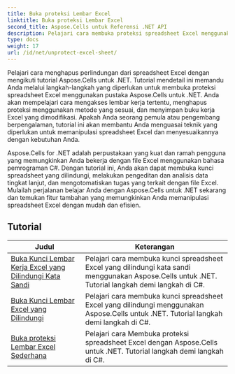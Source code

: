 ```yaml
---
title: Buka proteksi Lembar Excel
linktitle: Buka proteksi Lembar Excel
second_title: Aspose.Cells untuk Referensi .NET API
description: Pelajari cara membuka proteksi spreadsheet Excel menggunakan Aspose.Cells untuk .NET. Tutorial terperinci untuk pengembang di C#.
type: docs
weight: 17
url: /id/net/unprotect-excel-sheet/
---
```

Pelajari cara menghapus perlindungan dari spreadsheet Excel dengan mengikuti tutorial Aspose.Cells untuk .NET. Tutorial mendetail ini memandu Anda melalui langkah-langkah yang diperlukan untuk membuka proteksi spreadsheet Excel menggunakan pustaka Aspose.Cells untuk .NET. Anda akan mempelajari cara mengakses lembar kerja tertentu, menghapus proteksi menggunakan metode yang sesuai, dan menyimpan buku kerja Excel yang dimodifikasi. Apakah Anda seorang pemula atau pengembang berpengalaman, tutorial ini akan membantu Anda menguasai teknik yang diperlukan untuk memanipulasi spreadsheet Excel dan menyesuaikannya dengan kebutuhan Anda.

Aspose.Cells for .NET adalah perpustakaan yang kuat dan ramah pengguna yang memungkinkan Anda bekerja dengan file Excel menggunakan bahasa pemrograman C#. Dengan tutorial ini, Anda akan dapat membuka kunci spreadsheet yang dilindungi, melakukan pengeditan dan analisis data tingkat lanjut, dan mengotomatiskan tugas yang terkait dengan file Excel. Mulailah perjalanan belajar Anda dengan Aspose.Cells untuk .NET sekarang dan temukan fitur tambahan yang memungkinkan Anda memanipulasi spreadsheet Excel dengan mudah dan efisien.

## Tutorial 
| Judul | Keterangan |
| --- | --- |
| [Buka Kunci Lembar Kerja Excel yang Dilindungi Kata Sandi](./unlock-password-protected-excel-worksheet/) | Pelajari cara membuka kunci spreadsheet Excel yang dilindungi kata sandi menggunakan Aspose.Cells untuk .NET. Tutorial langkah demi langkah di C#. |  
| [Buka Kunci Lembar Excel yang Dilindungi](./unlock-protected-excel-sheet/) | Pelajari cara membuka kunci spreadsheet Excel yang dilindungi menggunakan Aspose.Cells untuk .NET. Tutorial langkah demi langkah di C#. |  
| [Buka proteksi Lembar Excel Sederhana](./unprotect-simple-excel-sheet/) | Pelajari cara Membuka proteksi spreadsheet Excel dengan Aspose.Cells untuk .NET. Tutorial langkah demi langkah di C#. |  